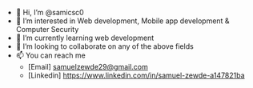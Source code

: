 - 👋 Hi, I’m @samicsc0
- 👀 I’m interested in Web development, Mobile app development & Computer Security
- 🌱 I’m currently learning web development
- 💞️ I’m looking to collaborate on any of the above fields
- 📫 You can reach me 
  - [Email] samuelzewde29@gmail.com
  - [Linkedin] https://www.linkedin.com/in/samuel-zewde-a147821ba

